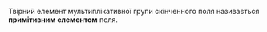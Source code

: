 Твiрний елемент мультиплiкативної групи скiнченного поля називається __примiтивним
елементом__ поля.

